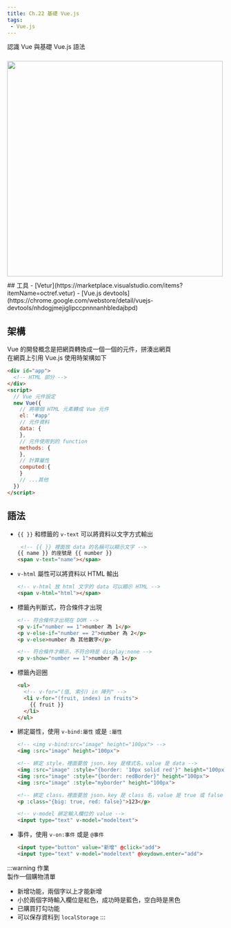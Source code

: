 ```yaml
--- 
title: Ch.22 基礎 Vue.js
tags:
 - Vue.js
---
```

認識 Vue 與基礎 Vue.js 語法  
<!-- more -->
<img src="/F2E-book/images/ch22/jq.png" height="500" style="margin: 10px 0;">
## 工具
- [Vetur](https://marketplace.visualstudio.com/items?itemName=octref.vetur)
- [Vue.js devtools](https://chrome.google.com/webstore/detail/vuejs-devtools/nhdogjmejiglipccpnnnanhbledajbpd)

## 架構
Vue 的開發概念是把網頁轉換成一個一個的元件，拼湊出網頁  
在網頁上引用 Vue.js 使用時架構如下  
```html
<div id="app">
  <!-- HTML 部分 -->
</div>
<script>
  // Vue 元件設定
  new Vue({
    // 將哪個 HTML 元素轉成 Vue 元件
    el: '#app'
    // 元件資料
    data: {
    },
    // 元件使用到的 function
    methods: {
    },
    // 計算屬性
    computed:{
    }
    // ...其他
  })
</script>
```

## 語法
- `{{ }}` 和標籤的 `v-text` 可以將資料以文字方式輸出
  ```html
   <!-- {{ }} 裡面放 data 的名稱可以顯示文字 -->
  {{ name }} 的座號是 {{ number }}
  <span v-text="name"></span>
  ```
- `v-html` 屬性可以將資料以 HTML 輸出
  ```html
  <!-- v-html 放 html 文字的 data 可以顯示 HTML -->
  <span v-html="html"></span>
  ```
- 標籤內判斷式，符合條件才出現
  ```html
  <!-- 符合條件才出現在 DOM -->
  <p v-if="number == 1">number 為 1</p>
  <p v-else-if="number == 2">number 為 2</p>
  <p v-else>number 為 其他數字</p>

  <!-- 符合條件才顯示，不符合時是 display:none -->
  <p v-show="number == 1">number 為 1</p>
  ```
- 標籤內迴圈
  ```html
  <ul>
    <!-- v-for="(值, 索引) in 陣列" -->
    <li v-for="(fruit, index) in fruits">
      {{ fruit }}
    </li>
  </ul>
  ```
- 綁定屬性，使用 `v-bind:屬性` 或是 `:屬性`
  ```html
  <!-- <img v-bind:src="image" height="100px"> -->
  <img :src="image" height="100px">

  <!-- 綁定 style，裡面要放 json，key 是樣式名，value 是 data -->
  <img :src="image" :style="{border: '10px solid red'}" height="100px">
  <img :src="image" :style="{border: redBorder}" height="100px">
  <img :src="image" :style="myborder" height="100px">

  <!-- 綁定 class，裡面要放 json，key 是 class 名，value 是 true 或 false -->
  <p :class="{big: true, red: false}">123</p>

  <!-- v-model 綁定輸入欄位的 value -->
  <input type="text" v-model="modeltext"> 
  ```
- 事件，使用 `v-on:事件` 或是 `@事件`
  ```html
  <input type="button" value="新增" @click="add">
  <input type="text" v-model="modeltext" @keydown.enter="add"> 
  ```

:::warning 作業  
製作一個購物清單
- 新增功能，兩個字以上才能新增
- 小於兩個字時輸入欄位是紅色，成功時是藍色，空白時是黑色
- 已購買打勾功能
- 可以保存資料到 `localStorage`
:::